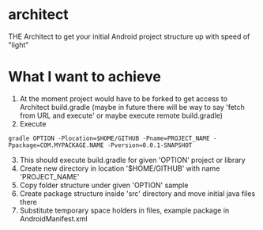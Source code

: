 architect
=========

THE Architect to get your initial Android project structure up with speed of "light"

What I want to achieve
========================
1. At the moment project would have to be forked to get access to Architect build.gradle (maybe in future there will be way to say 'fetch from URL and execute' or maybe execute remote build.gradle)
2. Execute
````
gradle OPTION -Plocation=$HOME/GITHUB -Pname=PROJECT_NAME -Ppackage=COM.MYPACKAGE.NAME -Pversion=0.0.1-SNAPSHOT
````

3. This should execute build.gradle for given 'OPTION' project or library
4. Create new directory in location '$HOME/GITHUB' with name 'PROJECT_NAME'
5. Copy folder structure under given 'OPTION' sample
6. Create package structure inside 'src' directory and move initial java files there
7. Substitute temporary space holders in files, example package in AndroidManifest.xml
